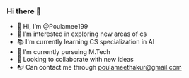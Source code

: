 ### Hi there 👋


- 👋 Hi, I’m @Poulamee199
- 👀 I’m interested in exploring new areas of cs
- 📚 I'm currently learning CS specialization in AI
- 🌱 I’m currently pursuing M.Tech
- 💞️ Looking to collaborate with new ideas
- 📭 Can contact me through poulameethakur@gmail.com

<!--
**Poulamee199/Poulamee199** is a ✨ _special_ ✨ repository because its `README.md` (this file) appears on your GitHub profile.

Here are some ideas to get you started:
-->
